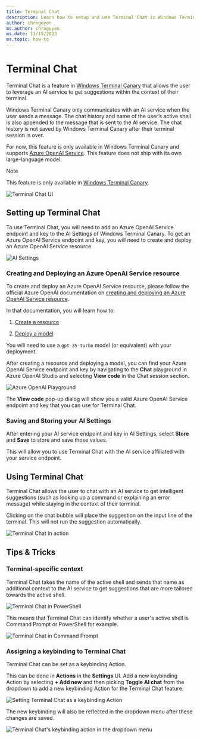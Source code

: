 ```yaml
---
title: Terminal Chat
description: Learn how to setup and use Terminal Chat in Windows Terminal Canary.
author: chrnguyen
ms.author: chrnguyen
ms.date: 11/15/2023
ms.topic: how-to
---
```


# Terminal Chat
Terminal Chat is a feature in [Windows Terminal Canary](https://github.com/microsoft/terminal#installing-windows-terminal-canary) that allows the user to leverage an AI service to get suggestions within the context of their terminal. 

Windows Terminal Canary only communicates with an AI service when the user sends a message. The chat history and name of the user’s active shell is also appended to the message that is sent to the AI service. The chat history is not saved by Windows Terminal Canary after their terminal session is over.

For now, this feature is only available in Windows Terminal Canary and supports [Azure OpenAI Service](https://azure.microsoft.com/products/ai-services/openai-service). This feature does not ship with its own large-language model. 

> [!NOTE]
> This feature is only available in [Windows Terminal Canary](https://github.com/microsoft/terminal#installing-windows-terminal-canary).

 ![Terminal Chat UI](./images/terminal-chat.png)

## Setting up Terminal Chat
 To use Terminal Chat, you will need to add an Azure OpenAI Service endpoint and key to the AI Settings of Windows Terminal Canary. To get an Azure OpenAI Service endpoint and key, you will need to create and deploy an Azure OpenAI Service resource.

 ![AI Settings](./images/ai-settings.png)

 ### Creating and Deploying an Azure OpenAI Service resource

 To create and deploy an Azure OpenAI Service resource, please follow the official Azure OpenAI documentation on [creating and deploying an Azure OpenAI Service resource](https://learn.microsoft.com/azure/ai-services/openai/how-to/create-resource).

In that documentation, you will learn how to:

1. [Create a resource](https://learn.microsoft.com/azure/ai-services/openai/how-to/create-resource#create-a-resource)

2. [Deploy a model](https://learn.microsoft.com/azure/ai-services/openai/how-to/create-resource#deploy-a-model)

You will need to use a `gpt-35-turbo` model (or equivalent) with your deployment.

After creating a resource and deploying a model, you can find your Azure OpenAI Service endpoint and key by navigating to the **Chat** playground in Azure OpenAI Studio and selecting **View code** in the Chat session section.

 ![Azure OpenAI Playground](./images/aoai-playground.png)

The **View code** pop-up dialog will show you a valid Azure OpenAI Service endpoint and key that you can use for Terminal Chat.

### Saving and Storing your AI Settings
After entering your AI service endpoint and key in AI Settings, select **Store** and **Save** to store and save those values. 

This will allow you to use Terminal Chat with the AI service affiliated with your service endpoint.

## Using Terminal Chat

Terminal Chat allows the user to chat with an AI service to get intelligent suggestions (such as looking up a command or explaining an error message) while staying in the context of their terminal.

Clicking on the chat bubble will place the suggestion on the input line of the terminal. This will not run the suggestion automatically. 

![Terminal Chat in action](./images/terminal-chat.gif)

## Tips & Tricks

### Terminal-specific context

Terminal Chat takes the name of the active shell and sends that name as additional context to the AI service to get suggestions that are more tailored towards the active shell. 

![Terminal Chat in PowerShell](./images/terminal-chat-powershell.png)

This means that Terminal Chat can identify whether a user's active shell is Command Prompt or PowerShell for example. 

![Terminal Chat in Command Prompt](./images/terminal-chat-cmd.png)

### Assigning a keybinding to Terminal Chat

Terminal Chat can be set as a keybinding Action. 

This can be done in **Actions** in the **Settings** UI. Add a new keybinding Action by selecting **+ Add new** and then picking **Toggle AI chat** from the dropdown to add a new keybinding Action for the Terminal Chat feature. 

![Setting Terminal Chat as a keybinding Action](./images/terminal-chat-action.png)

The new keybinding will also be reflected in the dropdown menu after these changes are saved. 

![Terminal Chat's keybinding action in the dropdown menu](./images/terminal-chat-after-action.png)
